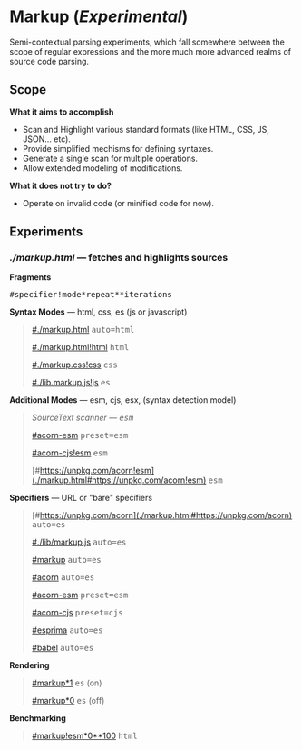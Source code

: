 # Markup (_Experimental_)

Semi-contextual parsing experiments, which fall somewhere between the scope of regular expressions and the more much more advanced realms of source code parsing.

## Scope

**What it aims to accomplish**

- Scan and Highlight various standard formats (like HTML, CSS, JS, JSON... etc).
- Provide simplified mechisms for defining syntaxes.
- Generate a single scan for multiple operations.
- Allow extended modeling of modifications.

**What it does not try to do?**

- Operate on invalid code (or minified code for now).

## Experiments

### _./markup.html_ — fetches and highlights sources

**Fragments**

<pre>#<samp>specifier</samp>!<samp>mode</samp>*<samp>repeat</samp>**<samp>iterations</samp></pre>

**Syntax Modes** — html, css, es (js or javascript)

> [#./markup.html](./markup.html#./markup.html!html) <kbd>auto=html</kbd>
>
> [#./markup.html!html](./markup.html#./markup.html!html) <kbd>html</kbd>
>
> [#./markup.css!css](./markup.html#./markup.css!css) <kbd>css</kbd>
>
> [#./lib.markup.js!js](./markup.html#./lib.markup.js!js) <kbd>es</kbd>

**Additional Modes** — esm, cjs, esx, (syntax detection model)

> *SourceText scanner — <kbd>esm</kbd>*
>
> [#acorn-esm](./markup.html#acorn-esm) <kbd>preset=esm</kbd>
>
> [#acorn-cjs!esm](./markup.html#acorn-cjs!esm) <kbd>esm</kbd>
>
> [#https://unpkg.com/acorn!esm](./markup.html#https://unpkg.com/acorn!esm) <kbd>esm</kbd>

**Specifiers** — URL or "bare" specifiers

> [#https://unpkg.com/acorn](./markup.html#https://unpkg.com/acorn) <kbd>auto=es</kbd>
>
> [#./lib/markup.js](./markup.html#./lib/markup.js) <kbd>auto=es</kbd>
>
> [#markup](./markup.html#markup) <kbd>auto=es</kbd>
>
> [#acorn](./markup.html#acorn) <kbd>auto=es</kbd>
>
> [#acorn-esm](./markup.html#acorn-esm) <kbd>preset=esm</kbd>
>
> [#acorn-cjs](./markup.html#acorn-cjs) <kbd>preset=cjs</kbd>
>
> [#esprima](./markup.html#esprima) <kbd>auto=es</kbd>
>
> [#babel](./markup.html#babel) <kbd>auto=es</kbd>

**Rendering**
>
> [#markup&#42;1](./markup.html#markup!es*1) <kbd>es</kbd> (on)
>
> [#markup&#42;0](./markup.html#markup!es*0) <kbd>es</kbd> (off)

**Benchmarking**
>
> [#markup!esm&#42;0&#42;&#42;100](./markup.html#markup!esm*0**100) <kbd>html</kbd>

</center>

<!--

## Ideas

Markup can be broken down into two main concepts, sequences and groupings.

### Sequences and Groups

Sequences are meaningful symbols in the right context. Groupings provide
the context from which sequences can be infered.

In turn, sequences that become meaningful will continue to affect the meaning of the ones that follow, leading to other sequences indicating the end of their the current grouping or ones before that indicating the start of nested groupings, or ones that are not expected at all, the meaning of which shall still be somehow assumed.

> **Example**: A JavaScript source inhrently starts with that context, the curly
> braces sequence in that context determines the grouping nature to follow,
> the grouping in turn determines the context… and so on.

Precedence and relevance can affect the significance of certain sequences
in different contexts. Yet, the bulk of sequences used in most popular
languages can in fact be ecompassed in simple efficient expressions.

Grouping on the other hand is where modeling often gets tricky and results
in hard to reason about structures that often lead to inefficiencies.


https://cdnjs.com/libraries/babel-core
  https://cdnjs.cloudflare.com/ajax/libs/babel-core/6.1.19/browser.js
  https://cdnjs.cloudflare.com/ajax/libs/babel-core/6.1.19/browser.min.js

https://cdnjs.com/libraries/popper.js
  https://cdnjs.cloudflare.com/ajax/libs/popper.js/1.14.4/esm/popper.js

https://cdnjs.com/libraries/xregexp
  https://cdnjs.cloudflare.com/ajax/libs/xregexp/3.2.0/xregexp-all.js
  https://cdnjs.cloudflare.com/ajax/libs/xregexp/3.2.0/xregexp-all.min.js

Stupid
  https://raw.githubusercontent.com/lappang-cheung/pholio/master/lib/api/routes/profile.js!javascript
-->
